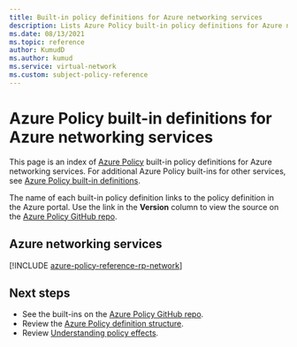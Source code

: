 ```yaml
---
title: Built-in policy definitions for Azure networking services
description: Lists Azure Policy built-in policy definitions for Azure networking services. These built-in policy definitions provide common approaches to managing your Azure resources.
ms.date: 08/13/2021
ms.topic: reference
author: KumudD
ms.author: kumud
ms.service: virtual-network
ms.custom: subject-policy-reference
---
```

# Azure Policy built-in definitions for Azure networking services

This page is an index of [Azure Policy](../governance/policy/overview.md) built-in policy
definitions for Azure networking services. For additional Azure Policy built-ins for other services,
see [Azure Policy built-in definitions](../governance/policy/samples/built-in-policies.md).

The name of each built-in policy definition links to the policy definition in the Azure portal. Use
the link in the **Version** column to view the source on the
[Azure Policy GitHub repo](https://github.com/Azure/azure-policy).

## Azure networking services

[!INCLUDE [azure-policy-reference-rp-network](../../includes/policy/reference/byrp/microsoft.network.md)]

## Next steps

- See the built-ins on the [Azure Policy GitHub repo](https://github.com/Azure/azure-policy).
- Review the [Azure Policy definition structure](../governance/policy/concepts/definition-structure.md).
- Review [Understanding policy effects](../governance/policy/concepts/effects.md).
